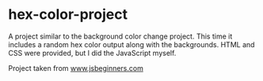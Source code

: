 # hex-color-project
A project similar to the background color change project. This time it includes a random hex color output along with the backgrounds. HTML and CSS were provided, but I did the JavaScript myself.

Project taken from www.jsbeginners.com
